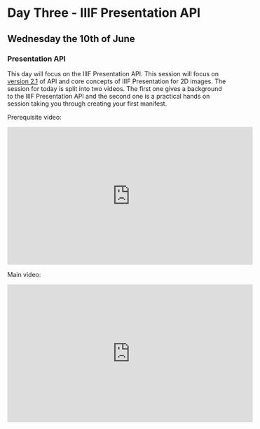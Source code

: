 # Day Three - IIIF Presentation API
## Wednesday the 10th of June

### Presentation API 

This day will focus on the IIIF Presentation API.  This session will focus on [version 2.1](https://iiif.io/api/presentation/2.1/) of API and core concepts of IIIF Presentation for 2D images. The session for today is split into two videos. The first one gives a background to the IIIF Presentation API and the second one is a practical hands on session taking you through creating your first manifest. 

Prerequisite video: 
<iframe width="560" height="315" src="https://www.youtube-nocookie.com/embed/98z9YNFiUqU" frameborder="0" allow="accelerometer; autoplay; encrypted-media; gyroscope; picture-in-picture" allowfullscreen></iframe>

Main video:
<iframe width="560" height="315" src="https://www.youtube-nocookie.com/embed/Ph2KQa-_ieM" frameborder="0" allow="accelerometer; autoplay; encrypted-media; gyroscope; picture-in-picture" allowfullscreen></iframe>
